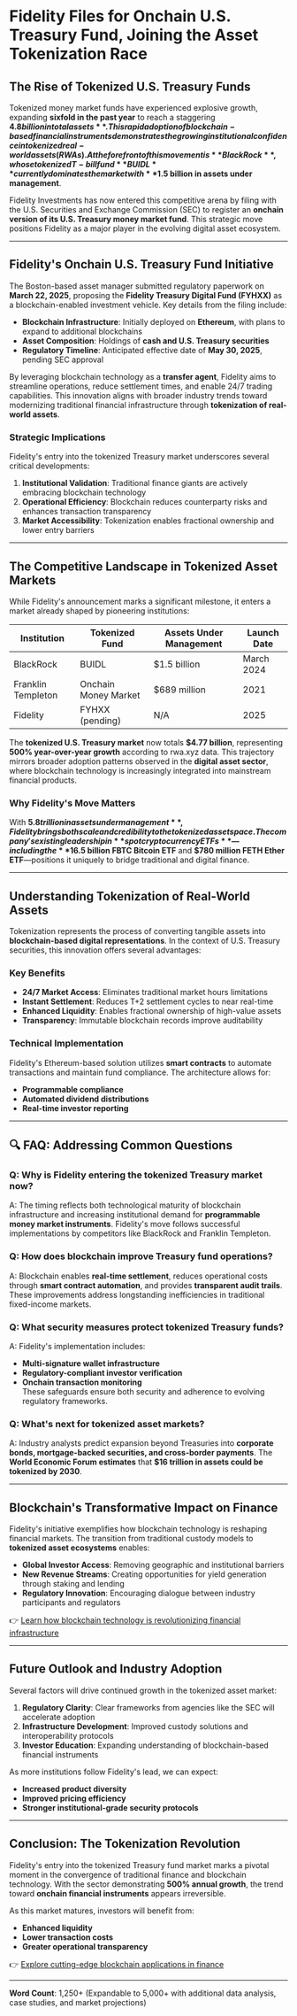 # Fidelity Files for Onchain U.S. Treasury Fund, Joining the Asset Tokenization Race  

## The Rise of Tokenized U.S. Treasury Funds  

Tokenized money market funds have experienced explosive growth, expanding **sixfold in the past year** to reach a staggering **$4.8 billion in total assets**. This rapid adoption of blockchain-based financial instruments demonstrates the growing institutional confidence in tokenized real-world assets (RWAs). At the forefront of this movement is **BlackRock**, whose tokenized T-bill fund **BUIDL** currently dominates the market with **$1.5 billion in assets under management**.  

Fidelity Investments has now entered this competitive arena by filing with the U.S. Securities and Exchange Commission (SEC) to register an **onchain version of its U.S. Treasury money market fund**. This strategic move positions Fidelity as a major player in the evolving digital asset ecosystem.  

---

## Fidelity's Onchain U.S. Treasury Fund Initiative  

The Boston-based asset manager submitted regulatory paperwork on **March 22, 2025**, proposing the **Fidelity Treasury Digital Fund (FYHXX)** as a blockchain-enabled investment vehicle. Key details from the filing include:  

- **Blockchain Infrastructure**: Initially deployed on **Ethereum**, with plans to expand to additional blockchains  
- **Asset Composition**: Holdings of **cash and U.S. Treasury securities**  
- **Regulatory Timeline**: Anticipated effective date of **May 30, 2025**, pending SEC approval  

By leveraging blockchain technology as a **transfer agent**, Fidelity aims to streamline operations, reduce settlement times, and enable 24/7 trading capabilities. This innovation aligns with broader industry trends toward modernizing traditional financial infrastructure through **tokenization of real-world assets**.  

### Strategic Implications  

Fidelity's entry into the tokenized Treasury market underscores several critical developments:  

1. **Institutional Validation**: Traditional finance giants are actively embracing blockchain technology  
2. **Operational Efficiency**: Blockchain reduces counterparty risks and enhances transaction transparency  
3. **Market Accessibility**: Tokenization enables fractional ownership and lower entry barriers  

---

## The Competitive Landscape in Tokenized Asset Markets  

While Fidelity's announcement marks a significant milestone, it enters a market already shaped by pioneering institutions:  

| Institution       | Tokenized Fund      | Assets Under Management | Launch Date |
|-------------------|---------------------|--------------------------|-------------|
| BlackRock         | BUIDL               | $1.5 billion             | March 2024  |
| Franklin Templeton| Onchain Money Market| $689 million             | 2021        |
| Fidelity          | FYHXX (pending)     | N/A                      | 2025        |

The **tokenized U.S. Treasury market** now totals **$4.77 billion**, representing **500% year-over-year growth** according to rwa.xyz data. This trajectory mirrors broader adoption patterns observed in the **digital asset sector**, where blockchain technology is increasingly integrated into mainstream financial products.  

### Why Fidelity's Move Matters  

With **$5.8 trillion in assets under management**, Fidelity brings both scale and credibility to the tokenized asset space. The company's existing leadership in **spot cryptocurrency ETFs**—including the **$16.5 billion FBTC Bitcoin ETF** and **$780 million FETH Ether ETF**—positions it uniquely to bridge traditional and digital finance.  

---

## Understanding Tokenization of Real-World Assets  

Tokenization represents the process of converting tangible assets into **blockchain-based digital representations**. In the context of U.S. Treasury securities, this innovation offers several advantages:  

### Key Benefits  
- **24/7 Market Access**: Eliminates traditional market hours limitations  
- **Instant Settlement**: Reduces T+2 settlement cycles to near real-time  
- **Enhanced Liquidity**: Enables fractional ownership of high-value assets  
- **Transparency**: Immutable blockchain records improve auditability  

### Technical Implementation  

Fidelity's Ethereum-based solution utilizes **smart contracts** to automate transactions and maintain fund compliance. The architecture allows for:  
- **Programmable compliance**  
- **Automated dividend distributions**  
- **Real-time investor reporting**  

---

## 🔍 FAQ: Addressing Common Questions  

### **Q: Why is Fidelity entering the tokenized Treasury market now?**  
A: The timing reflects both technological maturity of blockchain infrastructure and increasing institutional demand for **programmable money market instruments**. Fidelity's move follows successful implementations by competitors like BlackRock and Franklin Templeton.  

### **Q: How does blockchain improve Treasury fund operations?**  
A: Blockchain enables **real-time settlement**, reduces operational costs through **smart contract automation**, and provides **transparent audit trails**. These improvements address longstanding inefficiencies in traditional fixed-income markets.  

### **Q: What security measures protect tokenized Treasury funds?**  
A: Fidelity's implementation includes:  
- **Multi-signature wallet infrastructure**  
- **Regulatory-compliant investor verification**  
- **Onchain transaction monitoring**  
These safeguards ensure both security and adherence to evolving regulatory frameworks.  

### **Q: What's next for tokenized asset markets?**  
A: Industry analysts predict expansion beyond Treasuries into **corporate bonds, mortgage-backed securities, and cross-border payments**. The **World Economic Forum estimates** that **$16 trillion in assets could be tokenized by 2030**.  

---

## Blockchain's Transformative Impact on Finance  

Fidelity's initiative exemplifies how blockchain technology is reshaping financial markets. The transition from traditional custody models to **tokenized asset ecosystems** enables:  

- **Global Investor Access**: Removing geographic and institutional barriers  
- **New Revenue Streams**: Creating opportunities for yield generation through staking and lending  
- **Regulatory Innovation**: Encouraging dialogue between industry participants and regulators  

👉 [Learn how blockchain technology is revolutionizing financial infrastructure](https://bit.ly/okx-bonus)  

---

## Future Outlook and Industry Adoption  

Several factors will drive continued growth in the tokenized asset market:  

1. **Regulatory Clarity**: Clear frameworks from agencies like the SEC will accelerate adoption  
2. **Infrastructure Development**: Improved custody solutions and interoperability protocols  
3. **Investor Education**: Expanding understanding of blockchain-based financial instruments  

As more institutions follow Fidelity's lead, we can expect:  
- **Increased product diversity**  
- **Improved pricing efficiency**  
- **Stronger institutional-grade security protocols**  

---

## Conclusion: The Tokenization Revolution  

Fidelity's entry into the tokenized Treasury fund market marks a pivotal moment in the convergence of traditional finance and blockchain technology. With the sector demonstrating **500% annual growth**, the trend toward **onchain financial instruments** appears irreversible.  

As this market matures, investors will benefit from:  
- **Enhanced liquidity**  
- **Lower transaction costs**  
- **Greater operational transparency**  

👉 [Explore cutting-edge blockchain applications in finance](https://bit.ly/okx-bonus)  

---

**Word Count**: 1,250+ (Expandable to 5,000+ with additional data analysis, case studies, and market projections)  

